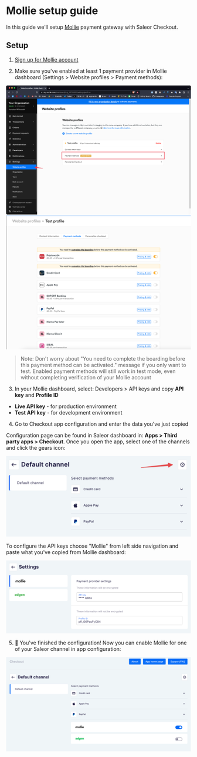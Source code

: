 # Mollie setup guide

In this guide we'll setup [Mollie](https://www.mollie.com/en) payment gateway with Saleor Checkout.

## Setup

1. [Sign up for Mollie account](https://www.mollie.com/dashboard/signup?lang=en)

2. Make sure you've enabled at least 1 payment provider in Mollie dashboard (Settings > Website profiles > Payment methods):

![Getting to payment providers settings in Mollie dashboard](../screenshots/setup-mollie-1.png)
![At least one payment method is enabled on Payment methods page](../screenshots/setup-mollie-2.png)

> Note: Don't worry about "You need to complete the boarding before this payment method can be activated." message if you only want to test. Enabled payment methods will still work in test mode, even without completing verification of your Mollie account

3. In your Mollie dashboard, select: Developers > API keys and copy **API key** and **Profile ID**

- **Live API key** - for production environment
- **Test API key** - for development environment

4. Go to Checkout app configuration and enter the data you've just copied

Configuration page can be found in Saleor dashboard in: **Apps > Third party apps > Checkout**. Once you open the app, select one of the channels and click the gears icon:

![Payment gateway configuration in Saleor dashboard](../screenshots/config-dashboard-2.png)

To configure the API keys choose "Mollie" from left side navigation and paste what you've copied from Mollie dashboard:

![Mollie config inside Saleor dashboard after env variable and profile id were pasted](../screenshots/config-dashboard-mollie.png)

5. 🏁 You've finished the configuration! Now you can enable Mollie for one of your Saleor channel in app configuration:

![Payment method configuration in Saleor dashboard](../screenshots/config-dashboard-1.png)

